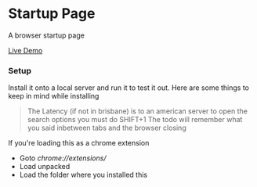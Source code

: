 # Startup Page
A browser startup page

[Live Demo](https://www.brendan-freeman.com/homepage/)

### Setup
Install it onto a local server and run it to test it out. 
Here are some things to keep in mind while installing
> The Latency (if not in brisbane) is to an american server
> to open the search options you must do SHIFT+1
> The todo will remember what you said inbetween tabs and the browser closing

If you're loading this as a chrome extension
* Goto *chrome://extensions/*
* Load unpacked
* Load the folder where you installed this

